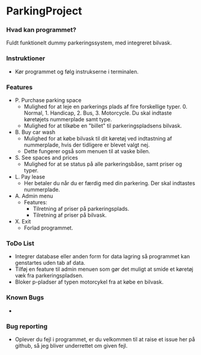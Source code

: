 # ParkingProject
### Hvad kan programmet?
Fuldt funktionelt dummy parkeringssystem, med integreret bilvask. 
### Instruktioner
  * Kør programmet og følg instrukserne i terminalen.
### Features
* P. Purchase parking space
  * Mulighed for at leje en parkerings plads af fire forskellige typer. 0. Normal, 1. Handicap, 2. Bus, 3. Motorcycle. Du skal indtaste køretøjets nummerplade samt type.
  * Mulighed for at tilkøbe en "billet" til parkeringspladsens bilvask.
* B. Buy car wash
  * Mulighed for at købe bilvask til dit køretøj ved indtastning af nummerplade, hvis der tidligere er blevet valgt nej.
  * Dette fungerer også som menuen til at vaske bilen.
* S. See spaces and prices
  * Mulighed for at se status på alle parkeringsbåse, samt priser og typer.
* L. Pay lease
  * Her betaler du når du er færdig med din parkering. Der skal indtastes nummerplade.
* A. Admin menu
  * Features:
    * Tilretning af priser på parkeringsplads.
    * Tilretning af priser på bilvask.
* X. Exit
  * Forlad programmet.
### ToDo List
  * Integrer database eller anden form for data lagring så programmet kan genstartes uden tab af data.
  * Tilføj en feature til admin menuen som gør det muligt at smide et køretøj væk fra parkeringspladsen.
  * Bloker p-pladser af typen motorcykel fra at købe en bilvask.
### Known Bugs
*

### Bug reporting
* Oplever du fejl i programmet, er du velkommen til at raise et issue her på github, så jeg bliver underrettet om given fejl.
